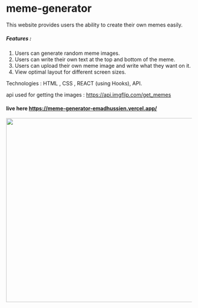 # meme-generator

This website provides users the ability to create their own memes easily.

##### Features :
1. Users can generate random meme images.
2. Users can write their own text at the top and bottom of the meme.
3. Users can upload their own meme image and write what they want on it.
4. View optimal layout for different screen sizes.

Technologies : HTML , CSS , REACT (using Hooks), API.
  
api used for getting the images  : https://api.imgflip.com/get_memes

#### live here https://meme-generator-emadhussien.vercel.app/

<img src = "https://user-images.githubusercontent.com/31719363/166154247-c258ec34-f98a-4f9c-8cd8-6a14d5943075.png" style = "width :600px ; height : 500px"  />
